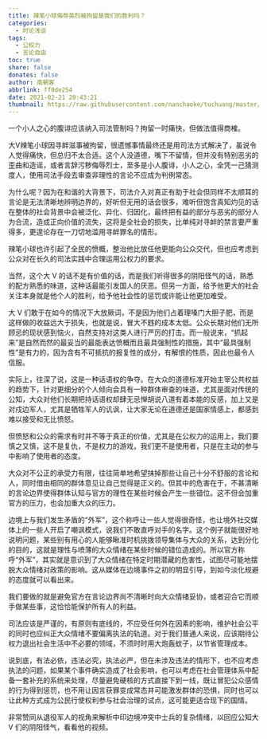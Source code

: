 ```yaml
---
title: 辣笔小球侮辱英烈被拘留是我们的胜利吗？
categories:
  - 时论浅谈
tags:
  - 公权力
  - 言论自由
toc: true
share: false
donates: false
author: 南朝客
abbrlink: ff0de254
date: 2021-02-21 20:43:21
thumbnail: https://raw.githubusercontent.com/nanchaoke/tuchuang/master/labixiaoqiu.jpg
---
```


<div class="description">一个小人之心的腹诽应该纳入司法管制吗？拘留一时痛快，但做法值得商榷。</div>

<!-- more -->

大V辣笔小球因寻衅滋事被拘留，很遗憾事情最终还是用司法方式解决了，虽说令人觉得痛快，但总归不太合适。这个人没道德，嘴下不留情，但并没有特别恶劣的歪曲和造谣，或者言辞污秽侮辱烈士，至多是小人腹诽，小人之心，全凭一己猜测度人，使用司法手段去审查非理性的言论不应成为判例常态。



为什么呢？因为在和谐的大背景下，司法介入对真正有助于社会但同样不太顺耳的言论是无法清晰地辨明边界的，好听但无用的话会很多，难听但饱含真知灼见的话在整体的社会背景中会被泛化、异化、归因化，最终把有益的部分与恶劣的部分人为合流，造成正向价值的流失，这将是全社会的损失，比单纯对寻衅的禁言要严重得多，更遑论存在一刀切地滥用寻衅罪名的情形。



辣笔小球也许引起了全民的愤概，整治他比放任他更能向公众交代，但也应考虑到公众对在长久的司法实践中合理运用公权力的要求。



当然，这个大 V 的话不是有价值的话，而是我们听得很多的阴阳怪气的话，熟悉的配方熟悉的味道，这种话最能引发国人的厌恶。但另一方面，给予他更大的社会关注本身就是他个人的胜利，给予他社会性的惩罚或许能让他更加难受。



大 V 们敢于在如今的情况下大放厥词，不是因为他们占着理嗓门大胆子肥，而是这样做的收益远大于损失，也就是说，冒大不韪的成本太低。公众长期对他们无所顾忌的现状感到恼火，自然支持对这类人进行严厉的打击。而一般说来，“抓起来”是自然而然的最妥当的最能表达愤概而且最具强制性的措施，其中“最具强制性”是有力的，因为含有不可抵抗的报复性的成分，有解恨的性质，因此也最令人信服。



实际上，往深了说，这是一种话语权的争夺。在大众的道德标准开始主宰公共权益的趋势下，针对更细分的个人倾向会具有一种群体审查的味道，尤其是面对传统的公知，大众对他们长期把持话语权却肆无忌惮胡说八道有着本能的反感，加上又是对戍边军人，尤其是牺牲军人的讥讽，让大家无论在道德还是国家情感上，都感到难以接受和无比愤怒。



但愤怒和公众的需求有时并不等于真正的价值，尤其是在公权力的运用上，我们要慎之又慎，这不是复仇，不是权力的游戏，我们更不是使用者，只是在主动的参与中影响了使用者的态度。



大众对不公正的承受力有限，往往简单地希望抹掉那些让自己十分不舒服的言论和人，同时借由相同的群体意见让自己觉得是正义的。但其中的危害在于，不甚清晰的言论边界使得群体认知与官方的理性在某些时候会产生一些错位。这不但会加重官方的压力，也会加重大众的压力。



边境上与我们发生矛盾的“外军”，这个称呼让一些人觉得很奇怪，也让境外社交媒体上的一些人开启了嘲讽模式，说我们不敢直呼对手的名字。这个例子就能很好地说明问题，某些别有用心的人能够瞅准时机挑拨领导集体与大众的关系，达到分化的目的，这就是理性与喷薄的大众情绪在某些时候的错位造成的。所以官方称呼“外军”，其实就是意识到了大众情绪在特定时期潜藏的危害性，试图尽可能地摆脱大众情绪对政策的影响。这从媒体在边境事件之初的明显引导，到如今淡化规避的态度就可以看出来。



我们要做的就是避免官方在言论边界尚不清晰时向大众情绪妥协，或者迎合它而顺手做某些事，这恰恰能保护所有人的利益。



司法应该是严谨的，有原则有底线的，不应受任何外在因素的影响，维护社会公平的同时也应纠正大众情绪不要偏离执法的轨道。对于我们普通人来说，应该期待公权力退出社会生活中不必要的领域，不须时时用大炮轰蚊子，以节省管理成本。



说到底，有法必依，违法必究，执法必严，但在未涉及违法的情形下，也不应考虑执法的问题，如果某个事件确实造成了社会影响，也可以考虑在社会管理体系中配备一套补充的系统来处理，尽量避免硬核的方式直接下到一线，既让冒犯公众感情的行为得到惩罚，也不用让因言获罪变成常态并可能激发群体的恐惧，同时也可以让此种方式成为公民行使权利参与社会治理的试点，这可能更适合现下的国情。



<div class="fenjie"></div>



非常赞同从退役军人的视角来解析中印边境冲突中士兵的复杂情绪，以回应公知大 V 们的阴阳怪气，看看他的视频。
